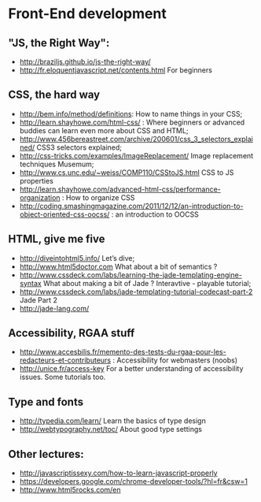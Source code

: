 Front-End development
=====================


"JS, the Right Way":
--------------------

* http://braziljs.github.io/js-the-right-way/
* http://fr.eloquentjavascript.net/contents.html For beginners
 
CSS, the hard way
------------------

* http://bem.info/method/definitions: How to name things in your CSS;
* http://learn.shayhowe.com/html-css/ : Where beginners or advanced buddies can learn even more about CSS and HTML;
* http://www.456bereastreet.com/archive/200601/css_3_selectors_explained/ CSS3 selectors explained;
* http://css-tricks.com/examples/ImageReplacement/ Image replacement techniques Musemum;
* http://www.cs.unc.edu/~weiss/COMP110/CSStoJS.html CSS to JS properties
* http://learn.shayhowe.com/advanced-html-css/performance-organization : How to organize CSS
* http://coding.smashingmagazine.com/2011/12/12/an-introduction-to-object-oriented-css-oocss/ : an introduction to OOCSS


HTML, give me five
--------------------
* http://diveintohtml5.info/ Let’s dive;
* http://www.html5doctor.com What about a bit of semantics ?
* http://www.cssdeck.com/labs/learning-the-jade-templating-engine-syntax What about making a bit of Jade ? Interavtive - playable tutorial;
* http://www.cssdeck.com/labs/jade-templating-tutorial-codecast-part-2 Jade Part 2
* http://jade-lang.com/

Accessibility, RGAA stuff
------------------------
* http://www.accesbilis.fr/memento-des-tests-du-rgaa-pour-les-redacteurs-et-contributeurs : Accessibility for webmasters (noobs)
* http://unice.fr/access-key For a better understanding of accessibility issues. Some tutorials too.

Type and fonts
---------------
* http://typedia.com/learn/ Learn the basics of type design
* http://webtypography.net/toc/ About good type settings

Other lectures:
---------------

* http://javascriptissexy.com/how-to-learn-javascript-properly
* https://developers.google.com/chrome-developer-tools/?hl=fr&csw=1
* http://www.html5rocks.com/en


